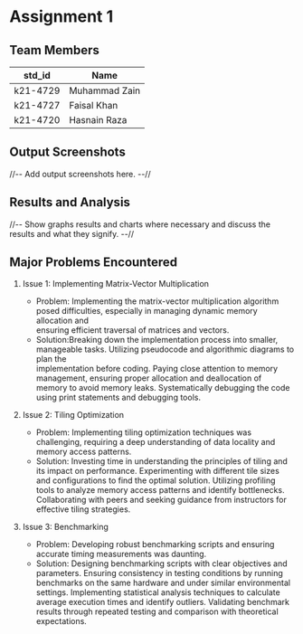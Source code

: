 # Assignment 1
## Team Members
|std_id|Name|
|--------|-|
|k21-4729|Muhammad Zain|
|k21-4727|Faisal Khan|
|k21-4720|Hasnain Raza|

## Output Screenshots
//-- Add output screenshots here. --//
## Results and Analysis
//-- Show graphs results and charts where necessary and discuss the results and what they signify. --// 
## Major Problems Encountered
1. Issue 1: Implementing Matrix-Vector Multiplication
    - Problem: Implementing the matrix-vector multiplication algorithm posed difficulties, especially in managing dynamic memory allocation and     
      ensuring efficient traversal of matrices and vectors.
    - Solution:Breaking down the implementation process into smaller, manageable tasks. Utilizing pseudocode and algorithmic diagrams to plan the     
      implementation before coding. Paying close attention to memory management, ensuring proper allocation and deallocation of memory to avoid memory 
      leaks. Systematically debugging the code using print statements and debugging tools. 
    
2. Issue 2: Tiling Optimization 
    - Problem: Implementing tiling optimization techniques was challenging, requiring a deep understanding of data locality and memory access patterns.
    - Solution: Investing time in understanding the principles of tiling and its impact on performance. Experimenting with different tile sizes and 
      configurations to find the optimal solution. Utilizing profiling tools to analyze memory access patterns and identify bottlenecks. Collaborating 
      with peers and seeking guidance from instructors for effective tiling strategies.

3. Issue 3: Benchmarking
    - Problem: Developing robust benchmarking scripts and ensuring accurate timing measurements was daunting.
    - Solution: Designing benchmarking scripts with clear objectives and parameters. Ensuring consistency in testing conditions by running 
      benchmarks on the same hardware and under similar environmental settings. Implementing statistical analysis techniques to calculate average 
      execution times and identify outliers. Validating benchmark results through repeated testing and comparison with theoretical expectations.
